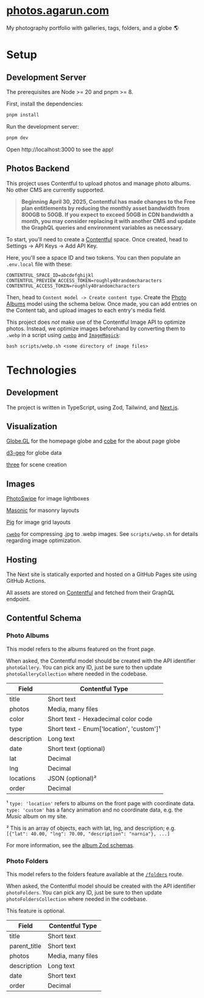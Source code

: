# [photos.agarun.com](https://photos.agarun.com)

My photography portfolio with galleries, tags, folders, and a globe 🌎

# Setup

## Development Server

The prerequisites are Node >= 20 and pnpm >= 8.

First, install the dependencies:

```sh
pnpm install
```

Run the development server:

```sh
pnpm dev
```

Open http://localhost:3000 to see the app!

## Photos Backend

This project uses Contentful to upload photos and manage photo albums. No other CMS are currently supported.

> **Beginning April 30, 2025, Contentful has made changes to the Free plan entitlements by reducing the monthly asset bandwidth from 800GB to 50GB. If you expect to exceed 50GB in CDN bandwidth a month, you may consider replacing it with another CMS and update the GraphQL queries and environment variables as necessary.**

To start, you'll need to create a [Contentful](https://app.contentful.com/) space. Once created, head to Settings -> API Keys -> Add API Key.

Here, you'll see a space ID and two tokens. You can then populate an `.env.local` file with these:

```
CONTENTFUL_SPACE_ID=abcdefghijkl
CONTENTFUL_PREVIEW_ACCESS_TOKEN=roughly40randomcharacters
CONTENTFUL_ACCESS_TOKEN=roughly40randomcharacters
```

Then, head to `Content model -> Create content type`. Create the [Photo Albums](#photo-albums) model using the schema below. Once made, you can add entries on the Content tab, and upload images to each entry's media field.

This project does _not_ make use of the Contentful Image API to optimize photos. Instead, we optimize images beforehand by converting them to `.webp` in a script using [`cwebp`](https://developers.google.com/speed/webp/download) and [`ImageMagick`](https://formulae.brew.sh/formula/imagemagick):

```
bash scripts/webp.sh <some directory of image files>
```

# Technologies

## Development

The project is written in TypeScript, using Zod, Tailwind, and [Next.js](https://nextjs.org/).

## Visualization

[Globe.GL](https://github.com/vasturiano/globe.gl) for the homepage globe and [cobe](https://github.com/shuding/cobe) for the about page globe

[d3-geo](https://threejs.org/) for globe data

[three](https://threejs.org/) for scene creation

## Images

[PhotoSwipe](https://photoswipe.com/) for image lightboxes

[Masonic](https://github.com/jaredLunde/masonic) for masonry layouts

[Pig](https://github.com/schlosser/pig.js/) for image grid layouts

[`cwebp`](https://developers.google.com/speed/webp/docs/cwebp) for compressing .jpg to .webp images. See `scripts/webp.sh` for details regarding image optimization.

## Hosting

The Next site is statically exported and hosted on a GitHub Pages site using GitHub Actions.

All assets are stored on [Contentful](https://www.contentful.com/) and fetched from their GraphQL endpoint.

## Contentful Schema

### Photo Albums

This model refers to the albums featured on the front page.

When asked, the Contentful model should be created with the API identifier `photoGallery`. You can pick any ID, just be sure to then update `photoGalleryCollection` where needed in the codebase.

| Field       | Contentful Type                          |
| ----------- | ---------------------------------------- |
| title       | Short text                               |
| photos      | Media, many files                        |
| color       | Short text - Hexadecimal color code      |
| type        | Short text - Enum['location', 'custom']¹ |
| description | Long text                                |
| date        | Short text (optional)                    |
| lat         | Decimal                                  |
| lng         | Decimal                                  |
| locations   | JSON (optional)²                         |
| order       | Decimal                                  |

¹ `type: 'location'` refers to albums on the front page with coordinate data. `type: 'custom'` has a fancy animation and no coordinate data, e.g. the _Music_ album on my site.

² This is an array of objects, each with lat, lng, and description; e.g. `[{"lat": 40.00, "lng": 70.00, "description": "narnia"}, ...]`

For more information, see the [album Zod schemas](https://github.com/agarun/photos/blob/main/src/types/albums.ts#L14).

### Photo Folders

This model refers to the folders feature available at the [`/folders`](https://photos.agarun.com/folders) route.

When asked, the Contentful model should be created with the API identifier `photoFolders`. You can pick any ID, just be sure to then update `photoFoldersCollection` where needed in the codebase.

This feature is optional.

| Field        | Contentful Type   |
| ------------ | ----------------- |
| title        | Short text        |
| parent_title | Short text        |
| photos       | Media, many files |
| description  | Long text         |
| date         | Short text        |
| order        | Decimal           |
